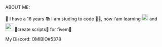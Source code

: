 ABOUT ME:

📅 I have a 16 years 
📚 I am studing to code 🧑‍💻, now i'am learning <img src="https://upload.wikimedia.org/wikipedia/commons/thumb/c/cf/Lua-Logo.svg/1200px-Lua-Logo.svg.png" width="20vw" height="20vh"> and <img src="https://upload.wikimedia.org/wikipedia/commons/1/13/C-Sharp.png" width="25vw" height="25vh"> 
💼create scripts📂 for fivem🐌 

My Discord: OMIBIO#5378


